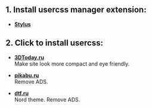 **1. Install usercss manager extension:**
   ---------------------------------

   * **[Stylus](https://github.com/openstyles/stylus#releases)**

**2. Click to install usercss:**
   --------------------------------

   * **[3DToday.ru](https://github.com/Perlovka/usercss/raw/master/3dtoday.ru/global.user.css)**  
      Make site look more compact and eye friendly.

   * **[pikabu.ru](https://github.com/Perlovka/usercss/raw/master/pikabu.ru/global.user.css)**  
      Remove ADS.

   * **[dtf.ru](https://github.com/Perlovka/usercss/raw/master/dtf.ru/global.user.css)**  
      Nord theme. Remove ADS.

